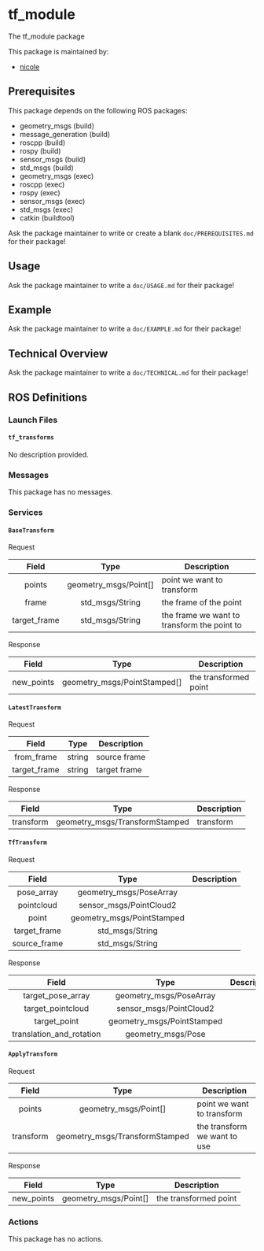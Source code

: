 # tf_module

The tf_module package

This package is maintained by:
- [nicole](mailto:nicole@todo.todo)

## Prerequisites

This package depends on the following ROS packages:
- geometry_msgs (build)
- message_generation (build)
- roscpp (build)
- rospy (build)
- sensor_msgs (build)
- std_msgs (build)
- geometry_msgs (exec)
- roscpp (exec)
- rospy (exec)
- sensor_msgs (exec)
- std_msgs (exec)
- catkin (buildtool)

Ask the package maintainer to write or create a blank `doc/PREREQUISITES.md` for their package!

## Usage

Ask the package maintainer to write a `doc/USAGE.md` for their package!

## Example

Ask the package maintainer to write a `doc/EXAMPLE.md` for their package!

## Technical Overview

Ask the package maintainer to write a `doc/TECHNICAL.md` for their package!

## ROS Definitions

### Launch Files

#### `tf_transforms`

No description provided.


### Messages

This package has no messages.

### Services

#### `BaseTransform`

Request

| Field | Type | Description |
|:-:|:-:|---|
| points | geometry_msgs/Point[] | point we want to transform |
| frame | std_msgs/String | the frame of the point |
| target_frame | std_msgs/String | the frame we want to transform the point to |

Response

| Field | Type | Description |
|:-:|:-:|---|
| new_points | geometry_msgs/PointStamped[] | the transformed point |

#### `LatestTransform`

Request

| Field | Type | Description |
|:-:|:-:|---|
| from_frame | string | source frame |
| target_frame | string | target frame |

Response

| Field | Type | Description |
|:-:|:-:|---|
| transform | geometry_msgs/TransformStamped | transform |

#### `TfTransform`

Request

| Field | Type | Description |
|:-:|:-:|---|
| pose_array | geometry_msgs/PoseArray |  |
| pointcloud | sensor_msgs/PointCloud2 |  |
| point | geometry_msgs/PointStamped |  |
| target_frame | std_msgs/String |  |
| source_frame | std_msgs/String |  |

Response

| Field | Type | Description |
|:-:|:-:|---|
| target_pose_array | geometry_msgs/PoseArray |  |
| target_pointcloud | sensor_msgs/PointCloud2 |  |
| target_point | geometry_msgs/PointStamped |  |
| translation_and_rotation | geometry_msgs/Pose |  |

#### `ApplyTransform`

Request

| Field | Type | Description |
|:-:|:-:|---|
| points | geometry_msgs/Point[] | point we want to transform |
| transform | geometry_msgs/TransformStamped | the transform we want to use |

Response

| Field | Type | Description |
|:-:|:-:|---|
| new_points | geometry_msgs/Point[] | the transformed point |


### Actions

This package has no actions.
